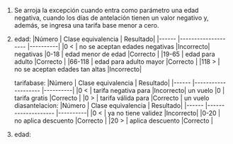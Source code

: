 1. Se arroja la excepción cuando entra como parámetro una edad negativa, cuando los días de antelación tienen un valor negativo y, además, se ingresa una tarifa base menor a cero.
2. edad:
     |Número | Clase equivalencia                 | Resultado|
     |------ |--------------------                |----------|
     |0 <    | no se aceptan edades negativas     |Incorrecto|
              negativas
     |0-18   | edad menor de edad                 |Correcto  |
     |19-65  | edad para adulto                   |Correcto  |
     |66-118 | edad para adulto mayor             |Correcto  |
     |118 >  | no se aceptan edades tan altas     |Incorrecto|
   
   tarifabase:
     |Número | Clase equivalencia   | Resultado|
     |------ |--------------------  |----------|
     |0 <    | tarifa negativa para |Incorrecto|
               un vuelo
     |0      | tarifa gratis        |Correcto  |
     |0 >    | tarifa válida para   |Correcto  |
               un vuelo
   diasantelacion:
     |Número | Clase equivalencia   | Resultado|
     |------ |--------------------  |----------|
     |0 <    | ya no tiene validez  |Incorrecto|
     |0-20   | no aplica descuento  |Correcto  |
     |20 >   | aplica descuento     |Correcto  |

4. edad:



